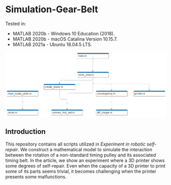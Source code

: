 # Simulation-Gear-Belt

Tested in:
* MATLAB 2020b - Windows 10 Education (2018).
* MATLAB 2020b - macOS Catalina Version 10.15.7.
* MATLAB 2021a - Ubuntu 18.04.5 LTS.

![](./project.png)

##  Introduction

This repository contains all scripts utilized in _Experiment in robotic self-repair_. We construct a mathematical model to simulate the interaction between the rotation of a non-standard timing pulley and its associated timing belt. In the article, we show an experiment where a 3D printer shows some degrees of self-repair. Even when the capacity of a 3D printer to print some of its parts seems trivial, it becomes challenging when the printer presents some malfunctions.
